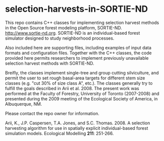 # selection-harvests-in-SORTIE-ND
This repo contains C++ classes for implementing selection harvest methods in the Open Source forest modeling platform, SORTIE-ND.
http://www.sortie-nd.org. SORTIE-ND  is an individual-based forest simulator designed to study neighborhood processes.

Also included here are supporting files, including examples of input data formats and configuration files. Together with the C++ classes, the code provided here permits researchers to implement previously unavailable selection harvest methods with SORTIE-ND.

Breifly, the classes implement single-tree and group cutting silviculture, and permit the user to set rough basal-area targets for different stem size classes (e.g. "cut 30% of size class A", etc.). The classes generally try to fulfill the goals described in Arii et al. 2008.  The present work was performed at the Faculty of Forestry, University of Toronto (2007-2008) and presented during the 2009 meeting of the Ecological Society of America, in Albuquerque, NM.

Please contact the repo owner for information. 

Arii, K., J.P. Caspersen, T.A. Jones, and S.C. Thomas. 2008. A selection harvesting algorithm for use in spatially explicit individual-based forest simulation models. Ecological Modelling **211**: 251-266.
